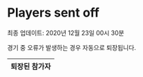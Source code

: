# Players sent off
최종 업데이트: 2020년 12월 23일 00시 30분


경기 중 오류가 발생하는 경우 자동으로 퇴장됩니다.


| 퇴장된 참가자 |
|:---:|